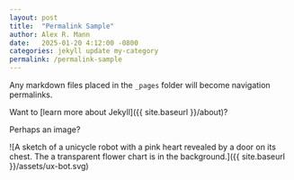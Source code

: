 ```yaml
---
layout: post
title:  "Permalink Sample"
author: Alex R. Mann
date:   2025-01-20 4:12:00 -0800
categories: jekyll update my-category
permalink: /permalink-sample
---
```

Any markdown files placed in the <code>_pages</code> folder will become navigation permalinks.

Want to [learn more about Jekyll]({{ site.baseurl }}/about)?

Perhaps an image?

![A sketch of a unicycle robot with a pink heart revealed by a door on its chest. The a transparent flower chart is in the background.]({{ site.baseurl }}/assets/ux-bot.svg)